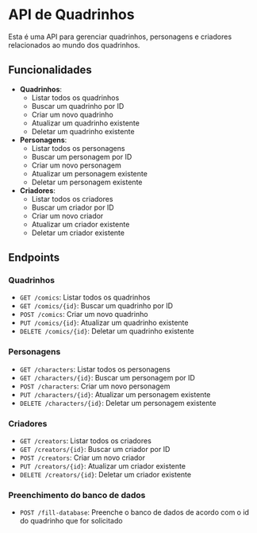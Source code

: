 <!DOCTYPE html>
<html lang="pt-BR">
<head>
    <meta charset="UTF-8">
    <meta name="viewport" content="width=device-width, initial-scale=1.0">
    <title>Minha API de Quadrinhos</title>
</head>
<body>

<h1> API de Quadrinhos</h1>

<p>Esta é uma API para gerenciar quadrinhos, personagens e criadores relacionados ao mundo dos quadrinhos.</p>

<h2>Funcionalidades</h2>

<ul>
    <li><strong>Quadrinhos</strong>:
        <ul>
            <li>Listar todos os quadrinhos</li>
            <li>Buscar um quadrinho por ID</li>
            <li>Criar um novo quadrinho</li>
            <li>Atualizar um quadrinho existente</li>
            <li>Deletar um quadrinho existente</li>
        </ul>
    </li>
    <li><strong>Personagens</strong>:
        <ul>
            <li>Listar todos os personagens</li>
            <li>Buscar um personagem por ID</li>
            <li>Criar um novo personagem</li>
            <li>Atualizar um personagem existente</li>
            <li>Deletar um personagem existente</li>
        </ul>
    </li>
    <li><strong>Criadores</strong>:
        <ul>
            <li>Listar todos os criadores</li>
            <li>Buscar um criador por ID</li>
            <li>Criar um novo criador</li>
            <li>Atualizar um criador existente</li>
            <li>Deletar um criador existente</li>
        </ul>
    </li>
</ul>

<h2>Endpoints</h2>

<h3>Quadrinhos</h3>
<ul>
    <li><code>GET /comics</code>: Listar todos os quadrinhos</li>
    <li><code>GET /comics/{id}</code>: Buscar um quadrinho por ID</li>
    <li><code>POST /comics</code>: Criar um novo quadrinho</li>
    <li><code>PUT /comics/{id}</code>: Atualizar um quadrinho existente</li>
    <li><code>DELETE /comics/{id}</code>: Deletar um quadrinho existente</li>
</ul>

<h3>Personagens</h3>
<ul>
    <li><code>GET /characters</code>: Listar todos os personagens</li>
    <li><code>GET /characters/{id}</code>: Buscar um personagem por ID</li>
    <li><code>POST /characters</code>: Criar um novo personagem</li>
    <li><code>PUT /characters/{id}</code>: Atualizar um personagem existente</li>
    <li><code>DELETE /characters/{id}</code>: Deletar um personagem existente</li>
</ul>

<h3>Criadores</h3>
<ul>
    <li><code>GET /creators</code>: Listar todos os criadores</li>
    <li><code>GET /creators/{id}</code>: Buscar um criador por ID</li>
    <li><code>POST /creators</code>: Criar um novo criador</li>
    <li><code>PUT /creators/{id}</code>: Atualizar um criador existente</li>
    <li><code>DELETE /creators/{id}</code>: Deletar um criador existente</li>
</ul>
<h3>Preenchimento do banco de dados</h3>
<ul>
    <li><code>POST /fill-database</code>: Preenche o banco de dados de acordo com o id do quadrinho que for solicitado</li>
</ul>
</body>
</html>
